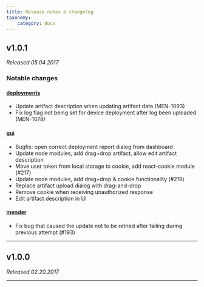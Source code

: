 ```yaml
---
title: Release notes & changelog
taxonomy:
    category: docs
---
```


## v1.0.1 
_Released 05.04.2017_

### Notable changes

#### [deployments](https://github.com/mendersoftware/deployments)

* Update artifact description when updating artifact data (MEN-1093)
* Fix log flag not being set for device deployment after log been uploaded
  (MEN-1078)

#### [gui](https://github.com/mendersoftware/gui)

* Bugfix: open correct deployment report dialog from dashboard
* Update node modules, add drag+drop artifact, allow edit
  artifact description
* Move user token from local storage to cookie, add react-cookie module (#217)
* Update node modules, add drag+drop & cookie functionality (#219)
* Replace artifact upload dialog with drag-and-drop
* Remove cookie when receiving unauthorized response
* Edit artifact description in UI

#### [mender](https://github.com/mendersoftware/mender)

* Fix bug that caused the update not to be retried after failing during
  previous attempt (#193)

---

## v1.0.0 
_Released 02.20.2017_

---